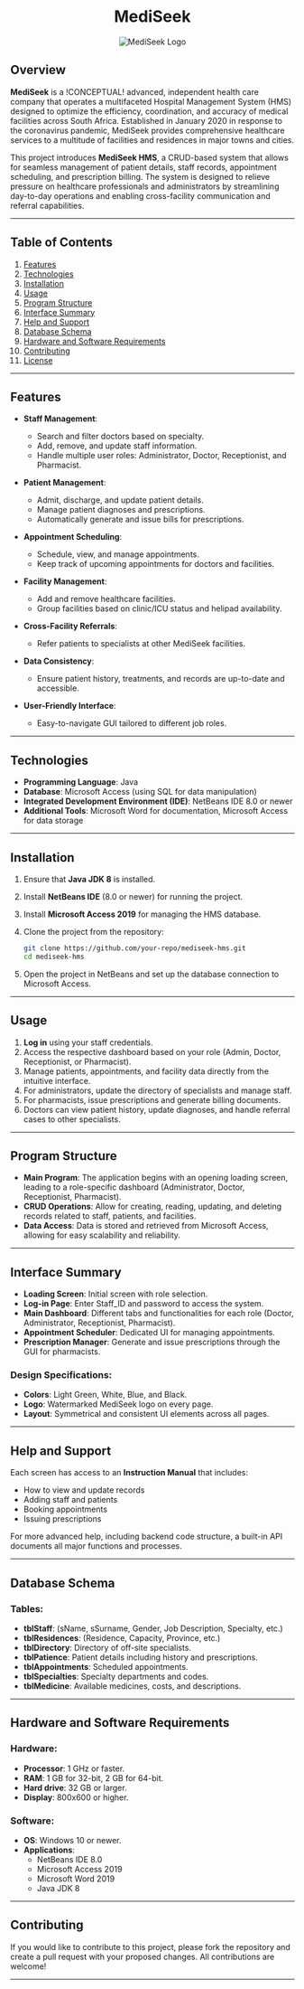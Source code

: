 <h1 align="center">MediSeek </h1>

<p align="center">
  <img src="./MEDISEEK%20LOGO.png" alt="MediSeek Logo">
</p>

## Overview

**MediSeek** is a !CONCEPTUAL! advanced, independent health care company that operates a multifaceted Hospital Management System (HMS) designed to optimize the efficiency, coordination, and accuracy of medical facilities across South Africa. Established in January 2020 in response to the coronavirus pandemic, MediSeek provides comprehensive healthcare services to a multitude of facilities and residences in major towns and cities.

This project introduces **MediSeek HMS**, a CRUD-based system that allows for seamless management of patient details, staff records, appointment scheduling, and prescription billing. The system is designed to relieve pressure on healthcare professionals and administrators by streamlining day-to-day operations and enabling cross-facility communication and referral capabilities.

---

## Table of Contents
1. [Features](#features)
2. [Technologies](#technologies)
3. [Installation](#installation)
4. [Usage](#usage)
5. [Program Structure](#program-structure)
6. [Interface Summary](#interface-summary)
7. [Help and Support](#help-and-support)
8. [Database Schema](#database-schema)
9. [Hardware and Software Requirements](#hardware-and-software-requirements)
10. [Contributing](#contributing)
11. [License](#license)

---

## Features

- **Staff Management**: 
  - Search and filter doctors based on specialty.
  - Add, remove, and update staff information.
  - Handle multiple user roles: Administrator, Doctor, Receptionist, and Pharmacist.
  
- **Patient Management**:
  - Admit, discharge, and update patient details.
  - Manage patient diagnoses and prescriptions.
  - Automatically generate and issue bills for prescriptions.

- **Appointment Scheduling**:
  - Schedule, view, and manage appointments.
  - Keep track of upcoming appointments for doctors and facilities.

- **Facility Management**:
  - Add and remove healthcare facilities.
  - Group facilities based on clinic/ICU status and helipad availability.
  
- **Cross-Facility Referrals**: 
  - Refer patients to specialists at other MediSeek facilities.
  
- **Data Consistency**: 
  - Ensure patient history, treatments, and records are up-to-date and accessible.
  
- **User-Friendly Interface**: 
  - Easy-to-navigate GUI tailored to different job roles.

---

## Technologies

- **Programming Language**: Java
- **Database**: Microsoft Access (using SQL for data manipulation)
- **Integrated Development Environment (IDE)**: NetBeans IDE 8.0 or newer
- **Additional Tools**: Microsoft Word for documentation, Microsoft Access for data storage

---

## Installation

1. Ensure that **Java JDK 8** is installed.
2. Install **NetBeans IDE** (8.0 or newer) for running the project.
3. Install **Microsoft Access 2019** for managing the HMS database.
4. Clone the project from the repository:

   ```bash
   git clone https://github.com/your-repo/mediseek-hms.git
   cd mediseek-hms

5. Open the project in NetBeans and set up the database connection to Microsoft Access.

---

## Usage

1. **Log in** using your staff credentials.
2. Access the respective dashboard based on your role (Admin, Doctor, Receptionist, or Pharmacist).
3. Manage patients, appointments, and facility data directly from the intuitive interface.
4. For administrators, update the directory of specialists and manage staff.
5. For pharmacists, issue prescriptions and generate billing documents.
6. Doctors can view patient history, update diagnoses, and handle referral cases to other specialists.

---

## Program Structure

- **Main Program**: The application begins with an opening loading screen, leading to a role-specific dashboard (Administrator, Doctor, Receptionist, Pharmacist).
- **CRUD Operations**: Allow for creating, reading, updating, and deleting records related to staff, patients, and facilities.
- **Data Access**: Data is stored and retrieved from Microsoft Access, allowing for easy scalability and reliability.

---

## Interface Summary

- **Loading Screen**: Initial screen with role selection.
- **Log-in Page**: Enter Staff_ID and password to access the system.
- **Main Dashboard**: Different tabs and functionalities for each role (Doctor, Administrator, Receptionist, Pharmacist).
- **Appointment Scheduler**: Dedicated UI for managing appointments.
- **Prescription Manager**: Generate and issue prescriptions through the GUI for pharmacists.

### Design Specifications:
- **Colors**: Light Green, White, Blue, and Black.
- **Logo**: Watermarked MediSeek logo on every page.
- **Layout**: Symmetrical and consistent UI elements across all pages.

---

## Help and Support

Each screen has access to an **Instruction Manual** that includes:

- How to view and update records
- Adding staff and patients
- Booking appointments
- Issuing prescriptions

For more advanced help, including backend code structure, a built-in API documents all major functions and processes.

---

## Database Schema

### Tables:

- **tblStaff**: (sName, sSurname, Gender, Job Description, Specialty, etc.)
- **tblResidences**: (Residence, Capacity, Province, etc.)
- **tblDirectory**: Directory of off-site specialists.
- **tblPatience**: Patient details including history and prescriptions.
- **tblAppointments**: Scheduled appointments.
- **tblSpecialties**: Specialty departments and codes.
- **tblMedicine**: Available medicines, costs, and descriptions.

---

## Hardware and Software Requirements

### Hardware:

- **Processor**: 1 GHz or faster.
- **RAM**: 1 GB for 32-bit, 2 GB for 64-bit.
- **Hard drive**: 32 GB or larger.
- **Display**: 800x600 or higher.

### Software:

- **OS**: Windows 10 or newer.
- **Applications**: 
  - NetBeans IDE 8.0
  - Microsoft Access 2019
  - Microsoft Word 2019
  - Java JDK 8

---

## Contributing

If you would like to contribute to this project, please fork the repository and create a pull request with your proposed changes. All contributions are welcome!

---

